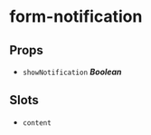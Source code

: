 
# form-notification


## Props


- `showNotification` ***Boolean***

  


## Slots
- `content`

        






